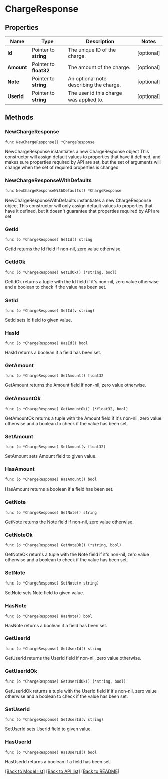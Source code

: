 # ChargeResponse

## Properties

Name | Type | Description | Notes
------------ | ------------- | ------------- | -------------
**Id** | Pointer to **string** | The unique ID of the charge. | [optional] 
**Amount** | Pointer to **float32** | The amount of the charge. | [optional] 
**Note** | Pointer to **string** | An optional note describing the charge. | [optional] 
**UserId** | Pointer to **string** | The user id this charge was applied to. | [optional] 

## Methods

### NewChargeResponse

`func NewChargeResponse() *ChargeResponse`

NewChargeResponse instantiates a new ChargeResponse object
This constructor will assign default values to properties that have it defined,
and makes sure properties required by API are set, but the set of arguments
will change when the set of required properties is changed

### NewChargeResponseWithDefaults

`func NewChargeResponseWithDefaults() *ChargeResponse`

NewChargeResponseWithDefaults instantiates a new ChargeResponse object
This constructor will only assign default values to properties that have it defined,
but it doesn't guarantee that properties required by API are set

### GetId

`func (o *ChargeResponse) GetId() string`

GetId returns the Id field if non-nil, zero value otherwise.

### GetIdOk

`func (o *ChargeResponse) GetIdOk() (*string, bool)`

GetIdOk returns a tuple with the Id field if it's non-nil, zero value otherwise
and a boolean to check if the value has been set.

### SetId

`func (o *ChargeResponse) SetId(v string)`

SetId sets Id field to given value.

### HasId

`func (o *ChargeResponse) HasId() bool`

HasId returns a boolean if a field has been set.

### GetAmount

`func (o *ChargeResponse) GetAmount() float32`

GetAmount returns the Amount field if non-nil, zero value otherwise.

### GetAmountOk

`func (o *ChargeResponse) GetAmountOk() (*float32, bool)`

GetAmountOk returns a tuple with the Amount field if it's non-nil, zero value otherwise
and a boolean to check if the value has been set.

### SetAmount

`func (o *ChargeResponse) SetAmount(v float32)`

SetAmount sets Amount field to given value.

### HasAmount

`func (o *ChargeResponse) HasAmount() bool`

HasAmount returns a boolean if a field has been set.

### GetNote

`func (o *ChargeResponse) GetNote() string`

GetNote returns the Note field if non-nil, zero value otherwise.

### GetNoteOk

`func (o *ChargeResponse) GetNoteOk() (*string, bool)`

GetNoteOk returns a tuple with the Note field if it's non-nil, zero value otherwise
and a boolean to check if the value has been set.

### SetNote

`func (o *ChargeResponse) SetNote(v string)`

SetNote sets Note field to given value.

### HasNote

`func (o *ChargeResponse) HasNote() bool`

HasNote returns a boolean if a field has been set.

### GetUserId

`func (o *ChargeResponse) GetUserId() string`

GetUserId returns the UserId field if non-nil, zero value otherwise.

### GetUserIdOk

`func (o *ChargeResponse) GetUserIdOk() (*string, bool)`

GetUserIdOk returns a tuple with the UserId field if it's non-nil, zero value otherwise
and a boolean to check if the value has been set.

### SetUserId

`func (o *ChargeResponse) SetUserId(v string)`

SetUserId sets UserId field to given value.

### HasUserId

`func (o *ChargeResponse) HasUserId() bool`

HasUserId returns a boolean if a field has been set.


[[Back to Model list]](../README.md#documentation-for-models) [[Back to API list]](../README.md#documentation-for-api-endpoints) [[Back to README]](../README.md)


